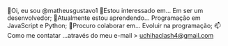 👋Oi, eu sou @matheusgustavo1
👀Estou interessado em... Em ser um desenvolvedor;
🌱Atualmente estou aprendendo... Programação em JavaScript e Python;
💞️Procuro colaborar em... Evoluir na programação;
📫Como me contatar ...através do meu e-mail > uchihaclash4@gmail.com
